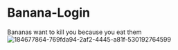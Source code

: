 # Banana-Login
Bananas want to kill you because you eat them
![184677864-769fda94-2af2-4445-a81f-530192764599](https://user-images.githubusercontent.com/86867555/184900082-0ffc1b29-d83b-41c0-baf5-ef48cb698eec.jpg)
